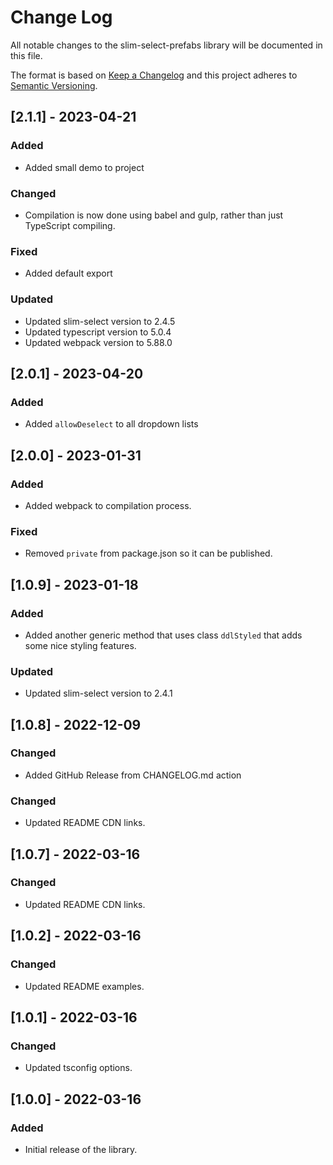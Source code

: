 # Change Log

All notable changes to the slim-select-prefabs library will be documented in this file.

The format is based on [Keep a Changelog](http://keepachangelog.com/en/1.0.0/)
and this project adheres to [Semantic Versioning](http://semver.org/spec/v2.0.0.html).

## [2.1.1] - 2023-04-21

### Added
- Added small demo to project

### Changed
- Compilation is now done using babel and gulp, rather than just TypeScript compiling.

### Fixed
- Added default export

### Updated
- Updated slim-select version to 2.4.5
- Updated typescript version to 5.0.4
- Updated webpack version to 5.88.0

## [2.0.1] - 2023-04-20

### Added
- Added `allowDeselect` to all dropdown lists

## [2.0.0] - 2023-01-31

### Added
- Added webpack to compilation process.

### Fixed
- Removed `private` from package.json so it can be published.

## [1.0.9] - 2023-01-18

### Added
- Added another generic method that uses class `ddlStyled` that adds some nice styling features.

### Updated
- Updated slim-select version to 2.4.1

## [1.0.8] - 2022-12-09

### Changed
- Added GitHub Release from CHANGELOG.md action

### Changed
- Updated README CDN links.

## [1.0.7] - 2022-03-16

### Changed
- Updated README CDN links.

## [1.0.2] - 2022-03-16

### Changed
- Updated README examples.

## [1.0.1] - 2022-03-16

### Changed
- Updated tsconfig options.

## [1.0.0] - 2022-03-16

### Added
- Initial release of the library.